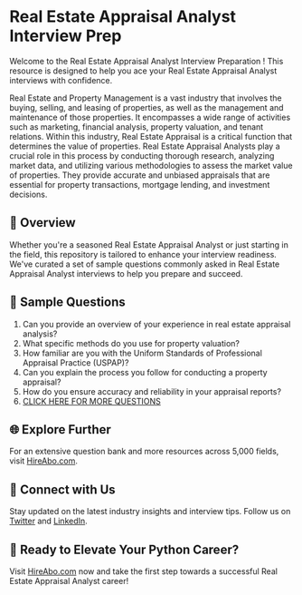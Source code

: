 # Real Estate Appraisal Analyst Interview Prep

Welcome to the Real Estate Appraisal Analyst Interview Preparation ! This resource is designed to help you ace your Real Estate Appraisal Analyst interviews with confidence.

Real Estate and Property Management is a vast industry that involves the buying, selling, and leasing of properties, as well as the management and maintenance of those properties. It encompasses a wide range of activities such as marketing, financial analysis, property valuation, and tenant relations. Within this industry, Real Estate Appraisal is a critical function that determines the value of properties. Real Estate Appraisal Analysts play a crucial role in this process by conducting thorough research, analyzing market data, and utilizing various methodologies to assess the market value of properties. They provide accurate and unbiased appraisals that are essential for property transactions, mortgage lending, and investment decisions.

## 🚀 Overview

Whether you're a seasoned Real Estate Appraisal Analyst or just starting in the field, this repository is tailored to enhance your interview readiness. We've curated a set of sample questions commonly asked in Real Estate Appraisal Analyst interviews to help you prepare and succeed.

## 📝 Sample Questions

1. Can you provide an overview of your experience in real estate appraisal analysis?
2. What specific methods do you use for property valuation?
3. How familiar are you with the Uniform Standards of Professional Appraisal Practice (USPAP)?
4. Can you explain the process you follow for conducting a property appraisal?
5. How do you ensure accuracy and reliability in your appraisal reports?
6. [CLICK HERE FOR MORE QUESTIONS](https://hireabo.com/job/21_2_4/Real%20Estate%20Appraisal%20Analyst)

## 🌐 Explore Further

For an extensive question bank and more resources across 5,000 fields, visit [HireAbo.com](https://www.hireabo.com).

## 📱 Connect with Us

Stay updated on the latest industry insights and interview tips. Follow us on [Twitter](https://twitter.com/hireabo) and [LinkedIn](https://www.linkedin.com/in/hire-abo-3609972a8/).

## 🚀 Ready to Elevate Your Python Career?

Visit [HireAbo.com](https://www.hireabo.com) now and take the first step towards a successful Real Estate Appraisal Analyst career!